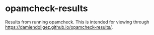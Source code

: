 # opamcheck-results
Results from running opamcheck. This is intended for viewing through https://damiendoligez.github.io/opamcheck-results/.
